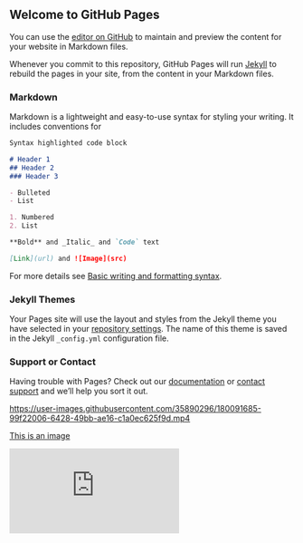 ## Welcome to GitHub Pages

You can use the [editor on GitHub](https://github.com/wikicld/ChimeraLanD-Wiki/edit/main/README.md) to maintain and preview the content for your website in Markdown files.

Whenever you commit to this repository, GitHub Pages will run [Jekyll](https://jekyllrb.com/) to rebuild the pages in your site, from the content in your Markdown files.

### Markdown

Markdown is a lightweight and easy-to-use syntax for styling your writing. It includes conventions for

```markdown
Syntax highlighted code block

# Header 1
## Header 2
### Header 3

- Bulleted
- List

1. Numbered
2. List

**Bold** and _Italic_ and `Code` text

[Link](url) and ![Image](src)
```

For more details see [Basic writing and formatting syntax](https://docs.github.com/en/github/writing-on-github/getting-started-with-writing-and-formatting-on-github/basic-writing-and-formatting-syntax).

### Jekyll Themes

Your Pages site will use the layout and styles from the Jekyll theme you have selected in your [repository settings](https://github.com/wikicld/ChimeraLanD-Wiki/settings/pages). The name of this theme is saved in the Jekyll `_config.yml` configuration file.

### Support or Contact

Having trouble with Pages? Check out our [documentation](https://docs.github.com/categories/github-pages-basics/) or [contact support](https://support.github.com/contact) and we’ll help you sort it out.


https://user-images.githubusercontent.com/35890296/180091685-99f22006-6428-49bb-ae16-c1a0ec625f9d.mp4

[This is an image](https://user-images.githubusercontent.com/35890296/180091685-99f22006-6428-49bb-ae16-c1a0ec625f9d.mp4)

<iframe src="https://www.youtube.com/embed/z08HfCVwxGM" title="YouTube video player" frameborder="0" allow="accelerometer; autoplay; clipboard-write; encrypted-media; gyroscope; picture-in-picture" allowfullscreen></iframe>

